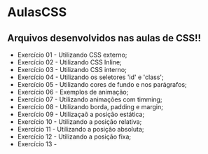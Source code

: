 # AulasCSS

## Arquivos desenvolvidos nas aulas de CSS!!

* Exercício 01 - Utilizando CSS externo;
* Exercício 02 - Utilizando CSS Inline;
* Exercício 03 - Utilizando CSS interno;
* Exercício 04 - Utilizando os seletores 'id' e 'class';
* Exercício 05 - Utilizando cores de fundo e nos parágrafos;
* Exercício 06 - Exemplos de animação;
* Exercício 07 - Utilizando animações com timming;
* Exercício 08 - Utilizando borda, padding e margin;
* Exercício 09 - Utilizaçaõ a posição estática;
* Exercício 10 - Utilizando a posição relativa;
* Exercício 11 - Utilizando a posição absoluta;
* Exercício 12 - Utilizando a posição fixa;
* Exercício 13 - 
 
